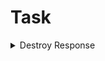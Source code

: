 # Task 
<details>
    <summary>Destroy Response</summary>

```json
    {
        "status": "success",
        "message": "success",
        "data": null
    }
```
</details>